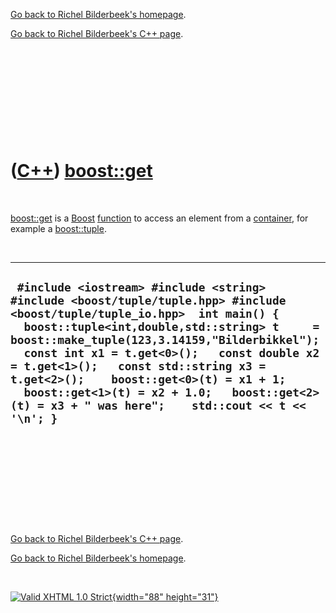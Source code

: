 [Go back to Richel Bilderbeek's homepage](index.htm).

[Go back to Richel Bilderbeek's C++ page](Cpp.htm).

 

 

 

 

 

([C++](Cpp.htm)) [boost::get](CppGet.htm)
=========================================

 

[boost::get](CppGet.htm) is a [Boost](CppBoost.htm)
[function](CppFunction.htm) to access an element from a
[container](CppContainer.htm), for example a
[boost::tuple](CppTuple.htm).

 

  ---------------------------------------------------------------------------------------------------------------------------------------------------------------------------------------------------------------------------------------------------------------------------------------------------------------------------------------------------------------------------------------------------------------------------------------------------------------
  ` #include <iostream> #include <string> #include <boost/tuple/tuple.hpp> #include <boost/tuple/tuple_io.hpp>  int main() {   boost::tuple<int,double,std::string> t     = boost::make_tuple(123,3.14159,"Bilderbikkel");    const int x1 = t.get<0>();   const double x2 = t.get<1>();   const std::string x3 = t.get<2>();    boost::get<0>(t) = x1 + 1;   boost::get<1>(t) = x2 + 1.0;   boost::get<2>(t) = x3 + " was here";    std::cout << t << '\n'; }`
  ---------------------------------------------------------------------------------------------------------------------------------------------------------------------------------------------------------------------------------------------------------------------------------------------------------------------------------------------------------------------------------------------------------------------------------------------------------------

 

 

 

 

 

[Go back to Richel Bilderbeek's C++ page](Cpp.htm).

[Go back to Richel Bilderbeek's homepage](index.htm).

 

[![Valid XHTML 1.0 Strict](valid-xhtml10.png){width="88"
height="31"}](http://validator.w3.org/check?uri=referer)
